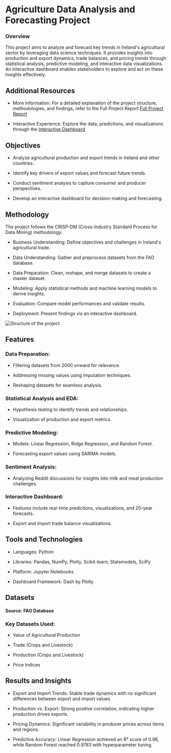 # Agriculture Data Analysis and Forecasting Project

### Overview

This project aims to analyze and forecast key trends in Ireland's agricultural sector by leveraging data science techniques. It provides insights into production and export dynamics, trade balances, and pricing trends through statistical analysis, predictive modeling, and interactive data visualizations. An interactive dashboard enables stakeholders to explore and act on these insights effectively.

## Additional Resources

- More Information: For a detailed explanation of the project structure, methodologies, and findings, refer to the Full Project Report.[Full Project Report](https://github.com/federicoariton/Master_Project_AgriExportTrends-/Federico_Ariton_sba22090_Lvl9_CA2_Integrated_Report.docx)


- Interactive Experience: Explore the data, predictions, and visualizations through the [Interactive Dashboard](https://github.com/federicoariton/Interactive_dasbhboard_Streamlit.git)


## Objectives

- Analyze agricultural production and export trends in Ireland and other countries.

- Identify key drivers of export values and forecast future trends.

- Conduct sentiment analysis to capture consumer and producer perspectives.

- Develop an interactive dashboard for decision-making and forecasting.

## Methodology

The project follows the CRISP-DM (Cross-Industry Standard Process for Data Mining) methodology:

- Business Understanding: Define objectives and challenges in Ireland's agricultural trade.

- Data Understanding: Gather and preprocess datasets from the FAO database.

- Data Preparation: Clean, reshape, and merge datasets to create a master dataset.

- Modeling: Apply statistical methods and machine learning models to derive insights.

- Evaluation: Compare model performances and validate results.

- Deployment: Present findings via an interactive dashboard.

  
![Structure of the project](https://github.com/user-attachments/assets/1828878b-3ddf-483a-9a95-cea62225c92c)

## Features

### Data Preparation:

- Filtering datasets from 2000 onward for relevance.

- Addressing missing values using imputation techniques.

- Reshaping datasets for seamless analysis.

### Statistical Analysis and EDA:

- Hypothesis testing to identify trends and relationships.

- Visualization of production and export metrics.

### Predictive Modeling:

- Models: Linear Regression, Ridge Regression, and Random Forest.

- Forecasting export values using SARIMA models.

### Sentiment Analysis:

- Analyzing Reddit discussions for insights into milk and meat production challenges.

### Interactive Dashboard:

- Features include real-time predictions, visualizations, and 20-year forecasts.

- Export and import trade balance visualizations.

## Tools and Technologies

- Languages: Python

- Libraries: Pandas, NumPy, Plotly, Scikit-learn, Statsmodels, SciPy

- Platform: Jupyter Notebooks

- Dashboard Framework: Dash by Plotly

## Datasets

#### Source: FAO Database

### Key Datasets Used:

- Value of Agricultural Production

- Trade (Crops and Livestock)

- Production (Crops and Livestock)

- Price Indices

## Results and Insights

- Export and Import Trends: Stable trade dynamics with no significant differences between export and import values.

- Production vs. Export: Strong positive correlation, indicating higher production drives exports.

- Pricing Dynamics: Significant variability in producer prices across items and regions.

- Predictive Accuracy: Linear Regression achieved an R² score of 0.96, while Random Forest reached 0.9783 with hyperparameter tuning.



